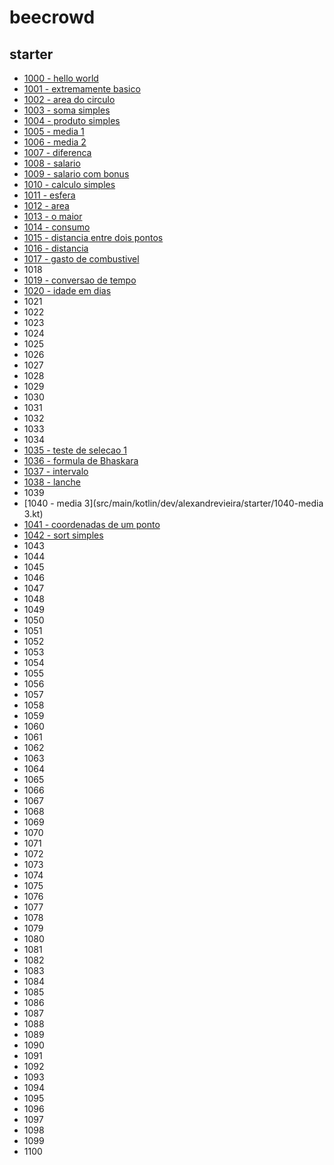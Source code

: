 # beecrowd

## starter
 - [1000 - hello world](src/main/kotlin/dev/alexandrevieira/starter/1000-hello-world.kt)
 - [1001 - extremamente basico](src/main/kotlin/dev/alexandrevieira/starter/1001-extremamente-basico.kt)
 - [1002 - area do circulo](src/main/kotlin/dev/alexandrevieira/starter/1002-area-do-cirulo.kt)
 - [1003 - soma simples](src/main/kotlin/dev/alexandrevieira/starter/1003-soma-simples.kt)
 - [1004 - produto simples](src/main/kotlin/dev/alexandrevieira/starter/1004-produto-simples.kt)
 - [1005 - media 1](src/main/kotlin/dev/alexandrevieira/starter/1005-media-1.kt)
 - [1006 - media 2](src/main/kotlin/dev/alexandrevieira/starter/1006-media-2.kt)
 - [1007 - diferenca](src/main/kotlin/dev/alexandrevieira/starter/1007-diferenca.kt)
 - [1008 - salario](src/main/kotlin/dev/alexandrevieira/starter/1008-salario.kt)
 - [1009 - salario com bonus](src/main/kotlin/dev/alexandrevieira/starter/1009-salario-com-bonus.kt)
 - [1010 - calculo simples](src/main/kotlin/dev/alexandrevieira/starter/1010-calculo-simples.kt)
 - [1011 - esfera](src/main/kotlin/dev/alexandrevieira/starter/1011-esfera.kt)
 - [1012 - area](src/main/kotlin/dev/alexandrevieira/starter/1012-area.kt)
 - [1013 - o maior](src/main/kotlin/dev/alexandrevieira/starter/1013-o-maior.kt)
 - [1014 - consumo](src/main/kotlin/dev/alexandrevieira/starter/1014-consumo.kt)
 - [1015 - distancia entre dois pontos](src/main/kotlin/dev/alexandrevieira/starter/1015-distancia-entre-dois-pontos.kt)
 - [1016 - distancia](src/main/kotlin/dev/alexandrevieira/starter/1016-distancia.kt)
 - [1017 - gasto de combustivel](src/main/kotlin/dev/alexandrevieira/starter/1017-gasto-de-combustivel.kt)
 - 1018
 - [1019 - conversao de tempo](src/main/kotlin/dev/alexandrevieira/starter/1019-conversao-de-tempo.kt)
 - [1020 - idade em dias](src/main/kotlin/dev/alexandrevieira/starter/1020-idade-em-dias.kt)
 - 1021
 - 1022
 - 1023
 - 1024
 - 1025
 - 1026
 - 1027
 - 1028
 - 1029
 - 1030
 - 1031
 - 1032
 - 1033
 - 1034
 - [1035 - teste de selecao 1](src/main/kotlin/dev/alexandrevieira/starter/1035-teste-de-selecao-1.kt)
 - [1036 - formula de Bhaskara](src/main/kotlin/dev/alexandrevieira/starter/1036-formula-de-bhaskara.kt)
 - [1037 - intervalo](src/main/kotlin/dev/alexandrevieira/starter/1037-intervalo.kt)
 - [1038 - lanche](src/main/kotlin/dev/alexandrevieira/starter/1038-lanche.kt)
 - 1039
 - [1040 - media 3](src/main/kotlin/dev/alexandrevieira/starter/1040-media 3.kt)
 - [1041 - coordenadas de um ponto](src/main/kotlin/dev/alexandrevieira/starter/1041-coordenadas-de-um-ponto.kt)
 - [1042 - sort simples](src/main/kotlin/dev/alexandrevieira/starter/1042-sort-simples.kt)
 - 1043
 - 1044
 - 1045
 - 1046
 - 1047
 - 1048
 - 1049
 - 1050
 - 1051
 - 1052
 - 1053
 - 1054
 - 1055
 - 1056
 - 1057
 - 1058
 - 1059
 - 1060
 - 1061
 - 1062
 - 1063
 - 1064
 - 1065
 - 1066
 - 1067
 - 1068
 - 1069
 - 1070
 - 1071
 - 1072
 - 1073
 - 1074
 - 1075
 - 1076
 - 1077
 - 1078
 - 1079
 - 1080
 - 1081
 - 1082
 - 1083
 - 1084
 - 1085
 - 1086
 - 1087
 - 1088
 - 1089
 - 1090
 - 1091
 - 1092
 - 1093
 - 1094
 - 1095
 - 1096
 - 1097
 - 1098
 - 1099
 - 1100
